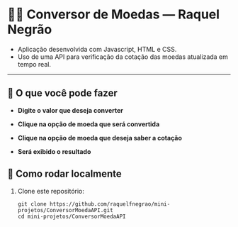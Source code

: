 # 👩‍💻 Conversor de Moedas — Raquel Negrão

- Aplicação desenvolvida com Javascript, HTML e CSS. 
- Uso de uma API para verificação da cotação das moedas atualizada em tempo real.

---

## 📂 O que você pode fazer

- **Digite o valor que deseja converter** 

- **Clique na opção de moeda que será convertida**  

- **Clique na opção de moeda que deseja saber a cotação**

- **Será exibido o resultado**  
  
## 📂 Como rodar localmente

1. Clone este repositório:  
   ```
   git clone https://github.com/raquelfnegrao/mini-projetos/ConversorMoedaAPI.git
   cd mini-projetos/ConversorMoedaAPI

